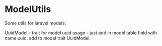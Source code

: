 # ModelUtils
Some utils for laravel models:

UuidModel - trait for model uuid usage - just add in model table field with name uuid, add to model trait UuidModel.